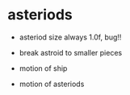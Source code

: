 # asteriods

- asteriod size always 1.0f, bug!!
- break astroid to smaller pieces

- motion of ship
- motion of asteriods